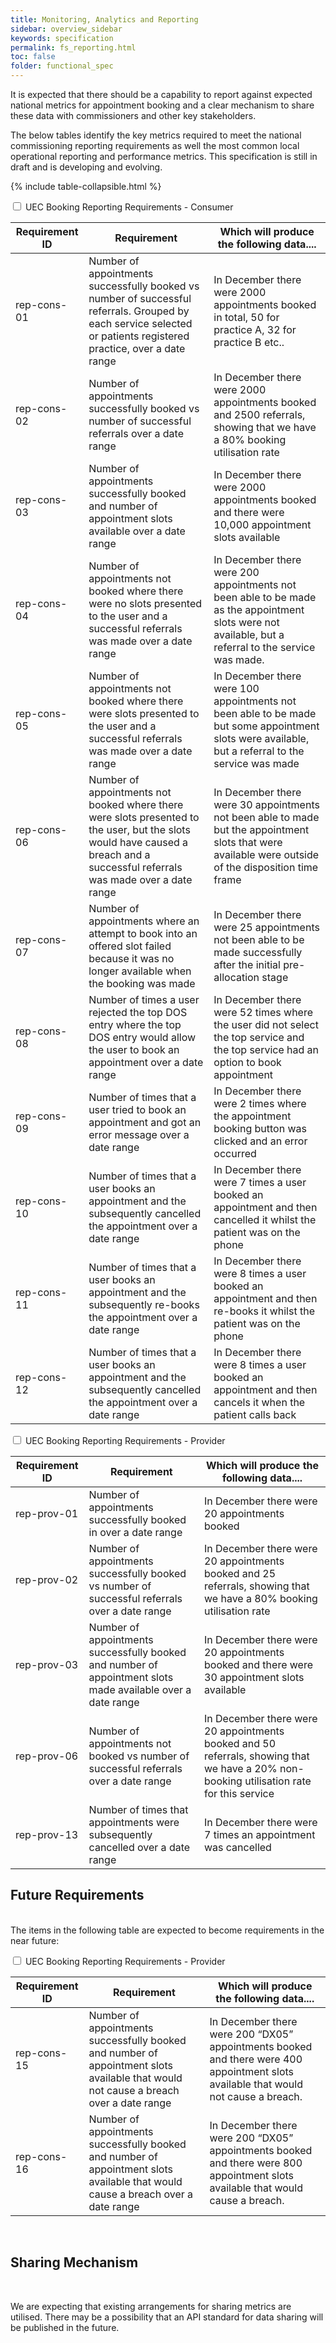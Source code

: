 ```yaml
---
title: Monitoring, Analytics and Reporting
sidebar: overview_sidebar
keywords: specification
permalink: fs_reporting.html
toc: false
folder: functional_spec
---
```


It is expected that there should be a capability to report against expected national metrics for appointment booking and a clear mechanism to share these data with commissioners and other key stakeholders.

The below tables identify the key metrics required to meet the national commissioning reporting requirements as well the most common local operational reporting and performance metrics. This specification is still in draft and is developing and evolving.

{% include table-collapsible.html %} 
<p>

<!------------------------------------------------------------------------------------------------------->  
<!------------------------------------------------------------------------------------------------------->  
<!-----------------------------------------------TABLE-1------------------------------------------------->       
<!------------------------------------------------------------------------------------------------------->  
<!------------------------------------------------------------------------------------------------------->

<div class="wrap-collabsible">
  <input id="collapsible1" class="toggle" type="checkbox">
  <label for="collapsible1" class="lbl-toggle">UEC Booking Reporting Requirements - Consumer</label>
  <div class="collapsible-content">
    <div class="content-inner">
      <p>        
      <table class="pure-table pure-table-bordered"> 
            <thead>
              <tr>
                <th data-field="ID" data-sortable="true">Requirement ID</th>
                <th data-field="REQUIREMENT" data-sortable="true">Requirement</th>
                <th data-field="OUTPUT" data-sortable="true">Which will produce the following data....</th>                
              </tr>
            </thead>
        <tbody>   
       <!------------------------------ROW----------------------------------->   
              <tr>
                <td>rep-cons-01</td>
                <td>Number of appointments successfully booked vs number of successful referrals. Grouped by each service selected or patients registered practice, over a date range</td>
                <td>In December there were 2000 appointments booked in total, 50 for practice A, 32 for practice B etc..</td>      
              </tr>
      <!------------------------------ROW----------------------------------->   
               <tr>
                <td>rep-cons-02</td>
                <td>Number of appointments successfully booked vs number of successful referrals over a date range</td>
                <td>In December there were 2000 appointments booked and 2500 referrals, showing that we have a 80% booking utilisation rate</td>      
              </tr>
      <!------------------------------ROW----------------------------------->   
              <tr>
                <td>rep-cons-03</td>
                <td>Number of appointments successfully booked and number of appointment slots available over a date range</td>
                <td>In December there were 2000 appointments booked and there were 10,000 appointment slots available</td>      
              </tr>     
      <!------------------------------ROW----------------------------------->         
              <tr>
                <td>rep-cons-04</td>
                <td>Number of appointments not booked where there were no slots presented to the user and a successful referrals was made over a date range</td>
                <td>In December there were 200 appointments not been able to be made as the appointment slots were not available, but a referral to the service was made.</td>      
              </tr>
      <!------------------------------ROW----------------------------------->   
              <tr>
                <td>rep-cons-05</td>
                <td>Number of appointments not booked where there were slots presented to the user and a successful referrals was made over a date range</td>
                <td>In December there were 100 appointments not been able to be made but some appointment slots were available, but a referral to the service was made</td>      
              </tr>
      <!------------------------------ROW----------------------------------->   
              <tr>
                <td>rep-cons-06</td>
                <td>Number of appointments not booked where there were slots presented to the user, but the slots would have caused a breach and a successful referrals was made over a date range</td>
                <td>In December there were 30 appointments not been able to made but the appointment slots that were available were outside of the disposition time frame</td>      
              </tr>
      <!------------------------------ROW----------------------------------->   
              <tr>
                <td>rep-cons-07</td>
                <td>Number of appointments where an attempt to book into an offered slot failed because it was no longer available when the booking was made</td>
                <td>In December there were 25 appointments not been able to be made successfully after the initial pre-allocation stage</td>      
              </tr>
      <!------------------------------ROW----------------------------------->   
              <tr>
                <td>rep-cons-08</td>
                <td>Number of times a user rejected the top DOS entry where the top DOS entry would allow the user to book an appointment over a date range</td>
                <td>In December there were 52 times where the user did not select the top service and the top service had an option to book appointment</td>      
              </tr>
      <!------------------------------ROW----------------------------------->   
              <tr>
                <td>rep-cons-09</td>
                <td>Number of times that a user tried to book an appointment and got an error message over a date range</td>
                <td>In December there were 2 times where the appointment booking button was clicked and an error occurred</td>      
              </tr>
      <!------------------------------ROW----------------------------------->   
              <tr>
                <td>rep-cons-10</td>
                <td>Number of times that a user books an appointment and the subsequently cancelled the appointment over a date range</td>
                <td>In December there were 7 times a user booked an appointment and then cancelled it whilst the patient was on the phone</td>      
              </tr>
      <!------------------------------ROW----------------------------------->   
              <tr>
                <td>rep-cons-11</td>
                <td>Number of times that a user books an appointment and the subsequently re-books the appointment over a date range</td>
                <td>In December there were 8 times a user booked an appointment and then re-books it whilst the patient was on the phone</td>      
              </tr>
      <!------------------------------ROW----------------------------------->   
              <tr>
                <td>rep-cons-12</td>
                <td>Number of times that a user books an appointment and the subsequently cancelled the appointment over a date range</td>
                <td>In December there were 8 times a user booked an appointment and then cancels it when the patient calls back</td>     
              </tr>
            </tbody>
      </table> 
      </p>
    </div>
  </div>
</div>

<p>
<!------------------------------------------------------------------------------------------------------->  
<!------------------------------------------------------------------------------------------------------->  
<!-----------------------------------------------TABLE-2------------------------------------------------->       
<!------------------------------------------------------------------------------------------------------->  
<!------------------------------------------------------------------------------------------------------->  
<div class="wrap-collabsible">
 <input id="collapsible2" class="toggle" type="checkbox">
 <label for="collapsible2" class="lbl-toggle">UEC Booking Reporting Requirements - Provider</label>
 <div class="collapsible-content">
    <div class="content-inner">
      <p>        
      <table class="pure-table pure-table-bordered"> 
            <thead>
              <tr>
                <th data-field="ID" data-sortable="true">Requirement ID</th>
                <th data-field="REQUIREMENT" data-sortable="true">Requirement</th>
                <th data-field="OUTPUT" data-sortable="true">Which will produce the following data....</th>                
              </tr>
            </thead>
            <tbody>
      <!------------------------------ROW----------------------------------->   
              <tr>
                <td>rep-prov-01</td>
                <td>Number of appointments successfully booked in over a date range</td>
                <td>In December there were 20 appointments booked</td>      
              </tr>
      <!------------------------------ROW----------------------------------->   
               <tr>
                <td>rep-prov-02</td>
                <td>Number of appointments successfully booked vs number of successful referrals over a date range</td>
                <td>In December there were 20 appointments booked and 25 referrals, showing that we have a 80% booking utilisation rate</td>      
              </tr>
      <!------------------------------ROW----------------------------------->   
              <tr>
                <td>rep-prov-03</td>
                <td>Number of appointments successfully booked and number of appointment slots made available over a date range</td>
                <td>In December there were 20 appointments booked and there were 30 appointment slots available</td>      
              </tr>      
      <!------------------------------ROW----------------------------------->   
              <tr>
                <td>rep-prov-06</td>
                <td>Number of appointments not booked vs number of successful referrals over a date range</td>
                <td>In December there were 20 appointments booked and 50 referrals, showing that we have a 20% non-booking utilisation rate for this service</td>      
              </tr> 
      <!------------------------------ROW----------------------------------->   
              <tr>
                <td>rep-prov-13</td>
                <td>Number of times that appointments were subsequently cancelled over a date range</td>
                <td>In December there were 7 times an appointment was cancelled</td>      
              </tr>
      <!------------------------------ROW-----------------------------------> 
        </tbody>
      </table> 
      </p>
    </div>
  </div>
 </div>
 

<p>  
<h2>Future Requirements</h2>
<p>
<br>
The items in the following table are expected to become requirements in the near future: 
<p>
<!------------------------------------------------------------------------------------------------------->  
<!------------------------------------------------------------------------------------------------------->  
<!-----------------------------------------------TABLE-3------------------------------------------------->       
<!------------------------------------------------------------------------------------------------------->  
<!------------------------------------------------------------------------------------------------------->  
<div class="wrap-collabsible">
 <input id="collapsible3" class="toggle" type="checkbox">
 <label for="collapsible3" class="lbl-toggle">UEC Booking Reporting Requirements - Provider</label>
 <div class="collapsible-content">
    <div class="content-inner">
      <p>        
      <table class="pure-table pure-table-bordered"> 
            <thead>
              <tr>
                <th data-field="ID" data-sortable="true">Requirement ID</th>
                <th data-field="REQUIREMENT" data-sortable="true">Requirement</th>
                <th data-field="OUTPUT" data-sortable="true">Which will produce the following data....</th>                
              </tr>
            </thead>
            <tbody>
      <!------------------------------ROW----------------------------------->   
            <tr>
             <td>rep-cons-15</td>
             <td>Number of appointments successfully booked and number of appointment slots available that would not cause a breach over a date range</td>
             <td>In December there were 200 “DX05” appointments booked and there were 400 appointment slots available that would not cause a breach.</td>      
            </tr>
  <!------------------------------ROW----------------------------------->   
            <tr>
             <td>rep-cons-16</td>
             <td>Number of appointments successfully booked and number of appointment slots available that would cause a breach over a date range</td>
             <td>In December there were 200 “DX05” appointments booked and there were 800 appointment slots available that would cause a breach.</td>      
            </tr>   
        </tbody>
       </table> 
      </p>
    </div>
  </div>
 </div>
 
<p>
  
<br>
  
<h2>Sharing Mechanism</h2>

<br>
<p> 
We are expecting that existing arrangements for sharing metrics are utilised. There may be a possibility that an API standard for data sharing will be published in the future.
